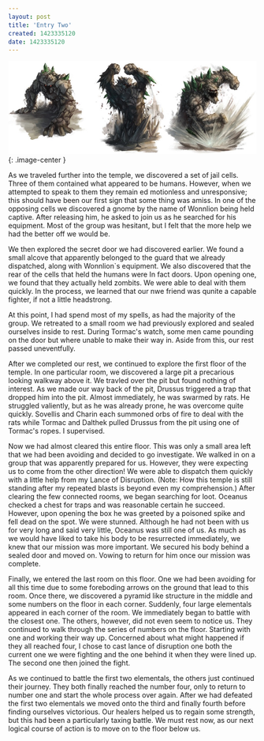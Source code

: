 ```yaml
---
layout: post
title: 'Entry Two'
created: 1423335120
date: 1423335120
---
```

![Earth elementals](/assets/images/neurion-arkanith/EarthElementals.jpg){: .image-center }

As we traveled further into the temple, we discovered a set of jail cells. Three of them contained what appeared to be
humans. However, when we attempted to speak to them they remain ed motionless and unresponsive; this should have been
our first sign that some thing was amiss. In one of the opposing cells we discovered a gnome by the name of Wonnlion
being held captive. After releasing him, he asked to join us as he searched for his equipment. Most of the group was
hesitant, but I felt that the more help we had the better off we would be.

We then explored the secret door we had discovered earlier. We found a small alcove that apparently belonged to the
guard that we already dispatched, along with Wonnlion`s equipment. We also discovered that the rear of the cells that
held the humans were In fact doors. Upon opening one, we found that they actually held zombits. We were able to deal
with them quickly. In the process, we learned that our nwe friend was qunite a capable fighter, if not a little
headstrong. 

At this point, I had spend most of my spells, as had the majority of the group. We retreated to a small room we had
previously explored and sealed ourselves inside to rest. During Tormac's watch, some men came pounding on the door but
where unable to make their way in. Aside from this, our rest passed uneventfully.

After we completed our rest, we continued to explore the first floor of the temple. In one particular room, we
discovered a large pit a precarious looking walkway above it. We travled over the pit but found nothing of interest. As
we made our way back of the pit, Drussus triggered a trap that dropped him into the pit. Almost immediately, he was
swarmed by rats. He struggled valiently, but as he was already prone, he was overcome quite quickly. Sovellis and Charin
each summoned orbs of fire to deal with the rats while Tormac and Dalthek pulled Drussus from the pit using one of
Tormac's ropes. I supervised.

Now we had almost cleared this entire floor. This was only a small area left that we had been avoiding and decided to go
investigate. We walked in on a group that was apparently prepared for us. However, they were expecting us to come from
the other direction! We were able to dispatch them quickly with a little help from my Lance of Disruption. (Note: How
this temple is still standing after my repeated blasts is beyond even my comprehension.) After clearing the few
connected rooms, we began searching for loot. Oceanus checked a chest for traps and was reasonable certain he succeed.
However, upon opening the box he was greeted by a poisoned spike and fell dead on the spot. We were stunned. Although he
had not been with us for very long and said very little, Oceanus was still one of us. As much as we would have liked to
take his body to be resurrected immediately, we knew that our mission was more important. We secured his body behind a
sealed door and moved on. Vowing to return for him once our mission was complete.

Finally, we entered the last room on this floor. One we had been avoiding for all this time due to some foreboding
arrows on the ground that lead to this room. Once there, we discovered a pyramid like structure in the middle and some
numbers on the floor in each corner. Suddenly, four large elementals appeared in each corner of the room. We immediately
began to battle with the closest one. The others, however, did not even seem to notice us. They continued to walk
through the series of numbers on the floor. Starting with one and working their way up. Concerned about what might
happened if they all reached four, I chose to cast lance of disruption one both the current one we were fighting and the
one behind it when they were lined up. The second one then joined the fight.

As we continued to battle the first two elementals, the others just continued their journey. They both finally reached
the number four, only to return to number one and start the whole process over again. After we had defeated the first
two elementals we moved onto the third and finally fourth before finding ourselves victorious. Our healers helped us to
regain some strength, but this had been a particularly taxing battle. We must rest now, as our next logical course of
action is to move on to the floor below us.
